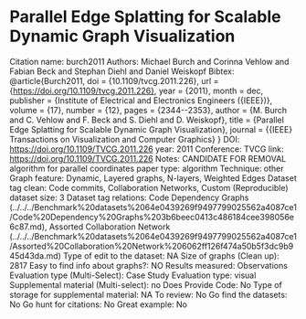# Parallel Edge Splatting for Scalable Dynamic Graph Visualization

Citation name: burch2011
Authors: Michael Burch and Corinna Vehlow and Fabian Beck and Stephan Diehl and Daniel Weiskopf
Bibtex: @article{Burch2011,
doi = {10.1109/tvcg.2011.226},
url = {https://doi.org/10.1109/tvcg.2011.226},
year = {2011},
month = dec,
publisher = {Institute of Electrical and Electronics Engineers ({IEEE})},
volume = {17},
number = {12},
pages = {2344--2353},
author = {M. Burch and C. Vehlow and F. Beck and S. Diehl and D. Weiskopf},
title = {Parallel Edge Splatting for Scalable Dynamic Graph Visualization},
journal = {{IEEE} Transactions on Visualization and Computer Graphics}
}
DOI: https://doi.org/10.1109/TVCG.2011.226
year: 2011
Conference: TVCG
link: https://doi.org/10.1109/TVCG.2011.226
Notes: CANDIDATE FOR REMOVAL
algorithm for parallel coordinates
paper type: algorithm
Technique: other
Graph feature: Dynamic, Layered graphs, N-layers, Weighted Edges
Dataset tag clean: Code commits, Collaboration Networks, Custom (Reproducible)
dataset size: 3
Dataset tag relations: Code Dependency Graphs (../../../Benchmark%20datasets%2064e0439269f9497799025562a4087ce1/Code%20Dependency%20Graphs%203b6beec0413c486184cee398056e6c87.md), Assorted Collaboration Network (../../../Benchmark%20datasets%2064e0439269f9497799025562a4087ce1/Assorted%20Collaboration%20Network%206062ff126f474a50b5f3dc9b945d43da.md)
Type of edit to the dataset: NA
Size of graphs (Clean up): 2817
Easy to find info about graphs?: NO
Results measured: Observations
Evaluation type (Multi-Select): Case Study
Evaluation type: visual
Supplemental material (Multi-select): no
Does Provide Code: No
Type of storage for supplemental material: NA
To review: No
Go find the datasets: No
Go hunt for citations: No
Great example: No